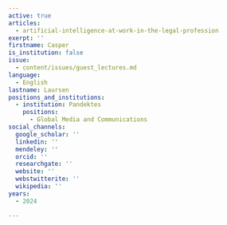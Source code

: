 ```yaml
---
active: true
articles:
  - artificial-intelligence-at-work-in-the-legal-profession
exerpt: ''
firstname: Casper
is_institution: false
issue:
  - content/issues/guest_lectures.md
language:
  - English
lastname: Laursen
positions_and_institutions:
  - institution: Pandektes
    positions:
      - Global Media and Communications
social_channels:
  google_scholar: ''
  linkedin: ''
  mendeley: ''
  orcid: ''
  researchgate: ''
  website: ''
  webstwitterite: ''
  wikipedia: ''
years:
  - 2024

---
```

